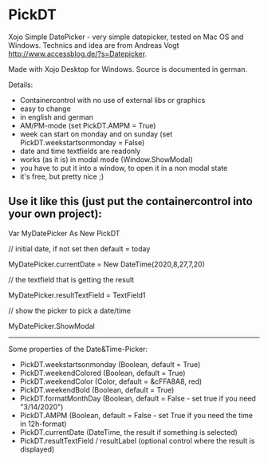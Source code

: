 # PickDT
Xojo Simple DatePicker - very simple datepicker, tested on Mac OS and Windows. 
Technics and idea are from Andreas Vogt http://www.accessblog.de/?s=Datepicker.

Made with Xojo Desktop for Windows. Source is documented in german.

Details:

- Containercontrol with no use of external libs or graphics
- easy to change
- in english and german
- AM/PM-mode (set PickDT.AMPM = True)
- week can start on monday and on sunday (set PickDT.weekstartsonmonday = False)
- date and time textfields are readonly
- works (as it is) in modal mode (Window.ShowModal)
- you have to put it into a window, to open it in a non modal state
- it's free, but pretty nice ;)


Use it like this (just put the containercontrol into your own project):
-----------------------------------------------------------------------
Var MyDatePicker As New PickDT

// initial date, if not set then default = today

MyDatePicker.currentDate = New DateTime(2020,8,27,7,20)

// the textfield that is getting the result

MyDatePicker.resultTextField = TextField1      

// show the picker to pick a date/time

MyDatePicker.ShowModal                                     
 
-----------------------------------------------------------------------

Some properties of the Date&Time-Picker:

- PickDT.weekstartsonmonday (Boolean, default = True)
- PickDT.weekendColored (Boolean, default = True)
- PickDT.weekendColor (Color, default = &cFFA8A8, red)
- PickDT.weekendBold (Boolean, default = True)
- PickDT.formatMonthDay (Boolean, default = False - set true if you need "3/14/2020")
- PickDT.AMPM (Boolean, default = False - set True if you need the time in 12h-format)
- PickDT.currentDate (DateTime, the result if something is selected)
- PickDT.resultTextField / resultLabel (optional control where the result is displayed)
